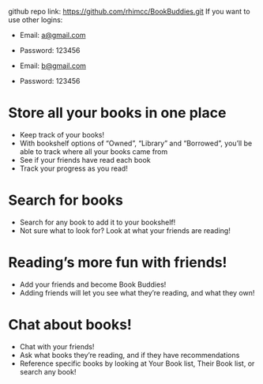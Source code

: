 github repo link: https://github.com/rhimcc/BookBuddies.git
If you want to use other logins:
- Email: a@gmail.com
- Password: 123456

-  Email: b@gmail.com
- Password: 123456
  
# Store all your books in one place
- Keep track of your books!
- With bookshelf options of “Owned”, “Library” and “Borrowed”, you’ll be able to track where all your books came from
- See if your friends have read each book
- Track your progress as you read!

# Search for books
- Search for any book to add it to your bookshelf!
- Not sure what to look for? Look at what your friends are reading!

# Reading’s more fun with friends!
- Add your friends and become Book Buddies!
- Adding friends will let you see what they’re reading, and what they own!

# Chat about books!
- Chat with your friends!
- Ask what books they’re reading, and if they have recommendations
- Reference specific books by looking at Your Book list, Their Book list, or search any book!
